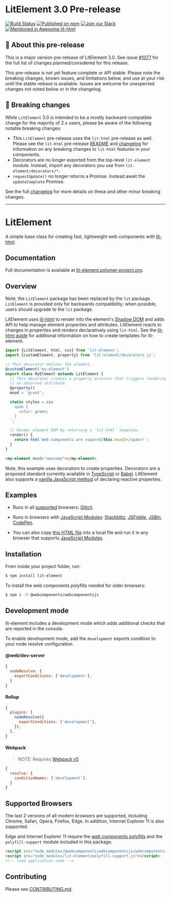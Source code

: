 # LitElement 3.0 Pre-release

[![Build Status](https://github.com/polymer/lit-html/workflows/Tests/badge.svg?branch=lit-next)](https://github.com/Polymer/lit-html/actions?query=workflow%3ATests)
[![Published on npm](https://img.shields.io/npm/v/lit-element/next-major)](https://www.npmjs.com/package/lit-html)
[![Join our Slack](https://img.shields.io/badge/slack-join%20chat-4a154b.svg)](https://www.polymer-project.org/slack-invite)
[![Mentioned in Awesome lit-html](https://awesome.re/mentioned-badge.svg)](https://github.com/web-padawan/awesome-lit-html)

## 🚨 About this pre-release

This is a major version pre-release of LitElement 3.0. See issue
[#1077](https://github.com/Polymer/lit-element/issues/1077) for the full list of
changes planned/considered for this release.

This pre-release is not yet feature complete or API stable. Please note the
breaking changes, known issues, and limitations below, and use at your risk
until the stable release is available. Issues are welcome
for unexpected changes not noted below or in the changelog.

## 🚨 Breaking changes

While `LitElement` 3.0 is intended to be a mostly backward-compatible change for the
majority of 2.x users, please be aware of the following notable breaking
changes:

- This `LitElement` pre-release uses the `lit-html` pre-release as well.
  Please see the `lit-html` pre-release [README](../lit-html/README.md) and
  [changelog](../lit-html/CHANGELOG.md#200-pre1---2020-09-21) for information on
  any breaking changes to `lit-html` features in your components.
- Decorators are no longer exported from the top-level `lit-element` module.
  Instead, import any decorators you use from `lit-element/decorators/*`.
- `requestUpdate()` no longer returns a Promise. Instead await the
  `updateComplete` Promise.

See the full [changelog](CHANGELOG.md#300-pre1---2020-09-21) for more details on
these and other minor breaking changes.

<hr>

# LitElement

A simple base class for creating fast, lightweight web components with [lit-html](https://lit-html.polymer-project.org/).

## Documentation

Full documentation is available at [lit-element.polymer-project.org](https://lit-element.polymer-project.org).

## Overview

Note, the `LitElement` package has been replaced by the `lit` package. `LitElement` is provided only for backwards compatibility; when possible, users should upgrade to the `lit` package.

LitElement uses [lit-html](https://lit-html.polymer-project.org/) to render into the
element's [Shadow DOM](https://developer.mozilla.org/en-US/docs/Web/Web_Components/Using_shadow_DOM)
and adds API to help manage element properties and attributes. LitElement reacts to changes in properties
and renders declaratively using `lit-html`. See the [lit-html guide](https://lit-html.polymer-project.org/guide)
for additional information on how to create templates for lit-element.

```ts
import {LitElement, html, css} from 'lit-element';
import {customElement, property} from 'lit-element/decorators.js';

// This decorator defines the element.
@customElement('my-element')
export class MyElement extends LitElement {
  // This decorator creates a property accessor that triggers rendering and
  // an observed attribute.
  @property()
  mood = 'great';

  static styles = css`
    span {
      color: green;
    }
  `;

  // Render element DOM by returning a `lit-html` template.
  render() {
    return html`Web Components are <span>${this.mood}</span>!`;
  }
}
```

```html
<my-element mood="awesome"></my-element>
```

Note, this example uses decorators to create properties. Decorators are a proposed
standard currently available in [TypeScript](https://www.typescriptlang.org/) or [Babel](https://babeljs.io/docs/en/babel-plugin-proposal-decorators). LitElement also supports a [vanilla JavaScript method](https://lit-element.polymer-project.org/guide/properties#declare) of declaring reactive properties.

## Examples

- Runs in all [supported](#supported-browsers) browsers: [Glitch](https://glitch.com/edit/#!/hello-lit-element?path=index.html)

- Runs in browsers with [JavaScript Modules](https://caniuse.com/#search=modules): [Stackblitz](https://stackblitz.com/edit/lit-element-demo?file=src%2Fmy-element.js), [JSFiddle](https://jsfiddle.net/sorvell1/801f9cdu/), [JSBin](http://jsbin.com/vecuyan/edit?html,output),
  [CodePen](https://codepen.io/sorvell/pen/RYQyoe?editors=1000).

- You can also copy [this HTML file](https://gist.githubusercontent.com/sorvell/48f4b7be35c8748e8f6db5c66d36ee29/raw/67346e4e8bc4c81d5a7968d18f0a6a8bc00d792e/index.html) into a local file and run it in any browser that supports [JavaScript Modules](<(https://caniuse.com/#search=modules)>).

## Installation

From inside your project folder, run:

```bash
$ npm install lit-element
```

To install the web components polyfills needed for older browsers:

```bash
$ npm i -D @webcomponents/webcomponentsjs
```

## Development mode

lit-element includes a development mode which adds additional checks that are
reported in the console.

To enable development mode, add the `development` exports condition to your node
resolve configuration.

#### @web/dev-server

```js
{
  nodeResolve: {
    exportConditions: ['development'],
  }
}
```

#### Rollup

```js
{
  plugins: [
    nodeResolve({
      exportConditions: ['development'],
    }),
  ],
}
```

#### Webpack

> NOTE: Requires [Webpack v5](https://webpack.js.org/migrate/5/)

```js
{
  resolve: {
    conditionNames: ['development'],
  }
}
```

## Supported Browsers

The last 2 versions of all modern browsers are supported, including
Chrome, Safari, Opera, Firefox, Edge. In addition, Internet Explorer 11 is also supported.

Edge and Internet Explorer 11 require the
[web components polyfills](https://www.npmjs.com/package/@webcomponents/webcomponentsjs)
and the `polyfill-support` module included in this package.

```html
<script src="node_modules/@webcomponents/webcomponentsjs/webcomponents-loader.js"></script>
<script src="node_modules/lit-element/polyfill-support.js"></script>
<!-- load application code -->
```

## Contributing

Please see [CONTRIBUTING.md](./CONTRIBUTING.md).
